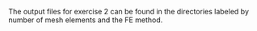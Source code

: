 The output files for exercise 2 can be found in the directories labeled by number of mesh elements and the FE method.
